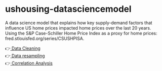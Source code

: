 # ushousing-datasciencemodel
 A data science model that explains how key supply-demand factors that influence US home prices impacted home prices over the last 20 years. Using the S&P Case-Schiller Home Price Index as a proxy for home prices: fred.stlouisfed.org/series/CSUSHPISA.
 
 👉<a href = ""> Data Cleaning </a> <br>
 👉<a href = ""> Data resampling </a> <br>
 👉<a href = "https://github.com/rishitsaraf/ushousing-datasciencemodel/blob/main/3.ipynb"> Correlation Analysis </a>
 
